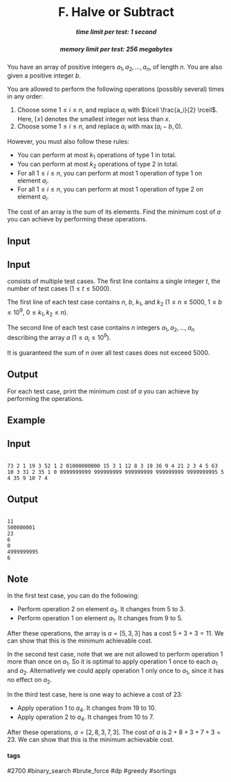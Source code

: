 <h1 style='text-align: center;'> F. Halve or Subtract</h1>

<h5 style='text-align: center;'>time limit per test: 1 second</h5>
<h5 style='text-align: center;'>memory limit per test: 256 megabytes</h5>

You have an array of positive integers $a_1, a_2, \ldots, a_n$, of length $n$. You are also given a positive integer $b$.

You are allowed to perform the following operations (possibly several) times in any order: 

1. Choose some $1 \le i \le n$, and replace $a_i$ with $\lceil \frac{a_i}{2} \rceil$. Here, $\lceil x \rceil$ denotes the smallest integer not less than $x$.
2. Choose some $1 \le i \le n$, and replace $a_i$ with $\max(a_i - b, 0)$.

However, you must also follow these rules: 

* You can perform at most $k_1$ operations of type 1 in total.
* You can perform at most $k_2$ operations of type 2 in total.
* For all $1 \le i \le n$, you can perform at most $1$ operation of type 1 on element $a_i$.
* For all $1 \le i \le n$, you can perform at most $1$ operation of type 2 on element $a_i$.

The cost of an array is the sum of its elements. Find the minimum cost of $a$ you can achieve by performing these operations.

## Input

## Input

 consists of multiple test cases. The first line contains a single integer $t$, the number of test cases ($1 \le t \le 5000$).

The first line of each test case contains $n$, $b$, $k_1$, and $k_2$ ($1 \le n \le 5000$, $1 \le b \le 10^9$, $0 \le k_1, k_2 \le n$).

The second line of each test case contains $n$ integers $a_1, a_2, \ldots, a_n$ describing the array $a$ ($1 \le a_i \le 10^9$).

It is guaranteed the sum of $n$ over all test cases does not exceed $5000$.

## Output

For each test case, print the minimum cost of $a$ you can achieve by performing the operations.

## Example

## Input


```

73 2 1 19 3 52 1 2 01000000000 15 3 1 12 8 3 19 36 9 4 21 2 3 4 5 63 10 3 31 2 35 1 0 0999999999 999999999 999999999 999999999 9999999995 5 4 35 9 10 7 4
```
## Output


```

11
500000001
23
6
0
4999999995
6

```
## Note

In the first test case, you can do the following: 

* Perform operation 2 on element $a_3$. It changes from $5$ to $3$.
* Perform operation 1 on element $a_1$. It changes from $9$ to $5$.

After these operations, the array is $a = [5, 3, 3]$ has a cost $5 + 3 + 3 = 11$. We can show that this is the minimum achievable cost.

In the second test case, note that we are not allowed to perform operation 1 more than once on $a_1$. So it is optimal to apply operation 1 once to each $a_1$ and $a_2$. Alternatively we could apply operation 1 only once to $a_1$, since it has no effect on $a_2$.

In the third test case, here is one way to achieve a cost of $23$: 

* Apply operation 1 to $a_4$. It changes from $19$ to $10$.
* Apply operation 2 to $a_4$. It changes from $10$ to $7$.

After these operations, $a = [2, 8, 3, 7, 3]$. The cost of $a$ is $2 + 8 + 3 + 7 + 3 = 23$. We can show that this is the minimum achievable cost.



#### tags 

#2700 #binary_search #brute_force #dp #greedy #sortings 